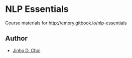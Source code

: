 # NLP Essentials

Course materials for http://emory.gitbook.io/nlp-essentials

## Author

* [Jinho D. Choi](https://www.emorynlp.org/faculty/jinho-choi)